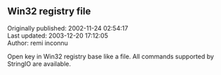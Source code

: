 ## Win32 registry file  
Originally published: 2002-11-24 02:54:17  
Last updated: 2003-12-20 17:12:05  
Author: remi inconnu  
  
Open key in Win32 registry base like a file. All commands supported by StringIO are available.
